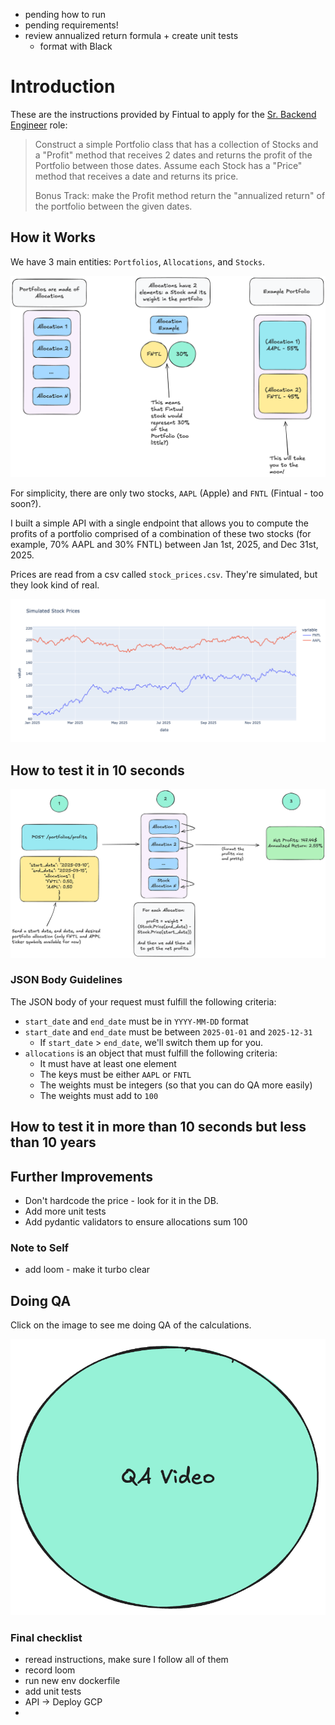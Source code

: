 * pending how to run
* pending requirements!
* review annualized return formula + create unit tests
    * format with Black

# Introduction

These are the instructions provided by Fintual to apply for
the [Sr. Backend Engineer](https://jobs.lever.co/fintual/26c5379b-4dbc-4ed9-a58e-a1bed26869b0) role:


> Construct a simple Portfolio class that has a collection of Stocks and a "Profit" method that receives 2 dates
> and returns the profit of the Portfolio between those dates. Assume each Stock has a "Price" method that receives a
> date
> and returns its price.
>
> Bonus Track: make the Profit method return the "annualized return" of the portfolio between the given dates.

## How it Works

We have 3 main entities: `Portfolios`, `Allocations`, and `Stocks`.

![image](images/entities.png)

For simplicity, there are only two stocks, `AAPL` (Apple) and `FNTL` (Fintual - too soon?).

I built a simple API with a single endpoint that allows you to compute the profits
of a portfolio comprised of a combination of these two stocks (for example, 70% AAPL and 30% FNTL)
between Jan 1st, 2025, and Dec 31st, 2025.

Prices are read from a csv called `stock_prices.csv`. They're simulated, but they look kind of real.

![image](images/stock_prices.png)

## How to test it in 10 seconds

![image](images/how_it_works.png)

### JSON Body Guidelines

The JSON body of your request must fulfill the following criteria:

* `start_date` and `end_date` must be in `YYYY-MM-DD` format
* `start_date` and `end_date` must be between `2025-01-01` and `2025-12-31`
    * If `start_date` > `end_date`, we'll switch them up for you.
* `allocations` is an object that must fulfill the following criteria:
    * It must have at least one element
    * The keys must be either `AAPL` or `FNTL`
    * The weights must be integers (so that you can do QA more easily)
    * The weights must add to `100`

## How to test it in more than 10 seconds but less than 10 years

## Further Improvements

* Don't hardcode the price - look for it in the DB.
* Add more unit tests
* Add pydantic validators to ensure allocations sum 100

### Note to Self

* add loom - make it turbo clear

## Doing QA

Click on the image to see me doing QA of the calculations.

[![My Loom Video](/images/qa.png)](https://www.loom.com/share/4d8b430e053448f2977967d03f740614?sid=94e16037-8f0d-4cf2-a7cb-29206759cdbd)

### Final checklist

* reread instructions, make sure I follow all of them
* record loom
* run new env dockerfile
* add unit tests
* API -> Deploy GCP
* 